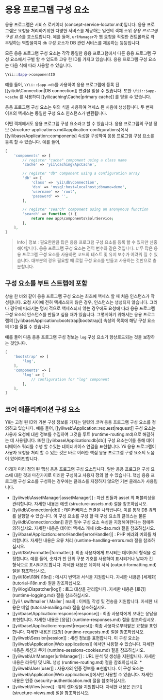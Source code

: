 응용 프로그램 구성 요소
==============================

응용 프로그램은 서비스 로케이터 (concept-service-locator.md)입니다.
응용 프로그램은 요청을 처리하기위한 다양한 서비스를 제공하는 일련의 객체 소위 *응용 프로그램 구성 요소*를 호스트합니다.
예를 들어, `urlManager`가 웹 요청을 적절한 컨트롤러로 라우팅하는 역할을지지 `db` 구성 요소가 DB 관련 서비스를 제공하는 등등입니다.

모든 응용 프로그램 구성 요소는 각각 동일한 응용 프로그램에서 다른 응용 프로그램 구성 요소에서 구별 할 수 있도록 고유 한 ID를 가지고 있습니다.
응용 프로그램 구성 요소는 다음 식에 따라 사용할 수 있습니다.

```php
\Yii::$app->componentID
```

예를 들어, `\Yii::$app->db`를 사용하여 응용 프로그램에 등록 된 [[yii\db\Connection|DB connection]] 연결을 얻을 수 있습니다.
또한 `\Yii::$app->cache` 를 사용하여 [[yii\caching\Cache|primary cache]] 를 얻을 수 있습니다.

응용 프로그램 구성 요소는 위의 식을 사용하여 액세스 된 처음에 생성됩니다.
두 번째 이후의 액세스는 동일한 구성 요소 인스턴스가 반환됩니다.

어떤 객체에서도 응용 프로그램 구성 요소라고 할 수 있습니다.
응용 프로그램의 구성 정보 (structure-applications.md#application-configurations)에서 [[yii\base\Application::components] 속성을 구성하여 응용 프로그램 구성 요소를 등록 할 수 있습니다.
예를 들어,

```php
[
    'components' => [
        // register "cache" component using a class name
        'cache' => 'yii\caching\ApcCache',

        // register "db" component using a configuration array
        'db' => [
            'class' => 'yii\db\Connection',
            'dsn' => 'mysql:host=localhost;dbname=demo',
            'username' => 'root',
            'password' => '',
        ],

        // register "search" component using an anonymous function
        'search' => function () {
            return new app\components\SolrService;
        },
    ],
]
```

> Info | 정보 : 필요한만큼 많은 응용 프로그램 구성 요소를 등록 할 수 있지만 신중해야합니다.
  응용 프로그램 구성 요소는 전역 변수와 같은 것입니다.
  너무 많은 응용 프로그램 구성 요소를 사용하면 코드의 테스트 및 유지 보수가 어려워 질 수 있습니다.
  대부분의 경우 필요할 때 로컬 구성 요소를 만들고 사용하는 것만으로 충분합니다.


## 구성 요소를 부트 스트랩에 포함 <span id="bootstrapping-components"></span>

상술 한 바와 같이 응용 프로그램 구성 요소는 최초에 액세스 할 때 처음 인스턴스가 작성됩니다.
요청 사이에 전혀 액세스되지 않은 경우, 인스턴스는 생성되지 않습니다.
그러나 경우에 따라서는 명시 적으로 액세스되지 않는 경우에도 요청에 따라 응용 프로그램 구성 요소의 인스턴스를 만들고 싶을 때가 있습니다.
그렇게하기 위해서는 응용 프로그램의 [[yii\base\Application::bootstrap|bootstrap]] 속성의 목록에 해당 구성 요소의 ID를 올릴 수 있습니다.

예를 들어 다음 응용 프로그램 구성 정보는 `log` 구성 요소가 항상로드되는 것을 보장하는 것입니다.

```php
[
    'bootstrap' => [
        'log',
    ],
    'components' => [
        'log' => [
            // configuration for "log" component
        ],
    ],
]
```


## 코어 애플리케이션 구성 요소 <span id="core-application-components"></span>

Yii는 고정 된 ID와 기본 구성 정보를 가지는 일련의 *코어* 응용 프로그램 구성 요소를 정의하고 있습니다.
예를 들어, [[yii\web\Application::request|request]]  구성 요소는 사용자 요청에 대한 정보를 수집하여 그것을 루트 (runtime-routing.md)으로 해결하는 데 사용됩니다.
또한 [[yii\base\Application::db|db]] 구성 요소는이를 통해 데이터베이스 쿼리를 수행 할 수있는 데이터베이스 연결을 표현합니다.
Yii 응용 프로그램이 사용자 요청을 처리 할 수 있는 것은 바로 이러한 핵심 응용 프로그램 구성 요소의 도움이 있어야만합니다.


아래가 미리 정의 된 핵심 응용 프로그램 구성 요소입니다.
일반 응용 프로그램 구성 요소에 대한 것과 마찬가지로 이러한 구성하고 사용자 정의 할 수 있습니다.
핵심 응용 프로그램 구성 요소를 구성하는 경우에는 클래스를 지정하지 않으면 기본 클래스가 사용됩니다.

*  [[yii\web\AssetManager|assetManager]] : 자산 번들과 asset 의 퍼블리싱을 관리합니다.
  자세한 내용은 에셋 (structure-assets.md) 절을 참조하십시오.
* [[yii\db\Connection|db]] : 데이터베이스 연결을 나타냅니다. 이를 통해 DB 쿼리를 실행할 수 있습니다.
  이 구성 요소를 구성 할 때 구성 요소의 클래스는 물론 [[yii\db\Connection::dsn]] 같은 필수 구성 요소 속성을 지정해야한다는 점에주의하십시오.
  자세한 내용은 데이터 액세스 개체 (db-dao.md) 절을 참조하십시오.
*  [[yii\base\Application::errorHandler|errorHandler]] : PHP 에러와 예외를 처리합니다.
  자세한 내용은 오류 처리 (runtime-handling-errors.md) 절을 참조하십시오.
* [[yii\i18n\Formatter|formatter]]: 최종 사용자에게 표시되는 데이터의 형식을 설정합니다.
  예를 들어, 숫자가 천 단위 구분 기호를 사용하여 표시되거나 날짜가 긴 형식으로 표시되기도합니다.
  자세한 내용은 데이터 서식 (output-formatting.md) 절을 참조하십시오.
* [[yii\i18n\I18N|i18n]] : 메시지 번역과 서식을 지원합니다.
  자세한 내용은 [세제화] (tutorial-i18n.md) 절을 참조하십시오.
* [[yii\log\Dispatcher|log]] : 로그 대상을 관리합니다.
  자세한 내용은 [로깅] (runtime-logging.md) 절을 참조하십시오.
* [[yii \ swiftmailer \ Mailer | mail] : 이메일 작성 및 전송을 지원합니다.
  자세한 내용은 메일 (tutorial-mailing.md) 절을 참조하십시오.
* [[yii\base\Application::response|response]] : 최종 사용자에게 보내는 응답을 표현합니다.
  자세한 내용은 [응답] (runtime-responses.md) 절을 참조하십시오.
* [[yii\base\Application::request|request]]: 최종 사용자로부터받은 요청을 표현합니다.
  자세한 내용은 [요청] (runtime-requests.md) 절을 참조하십시오.
* [[yii\web\Session|session]] : 세션 정보를 표현합니다.
  이 구성 요소는 [[yii\web\Application|Web applications]] 에서만 사용할 수 있습니다.
  자세한 내용은 세션과 쿠키 (runtime-sessions-cookies.md) 절을 참조하십시오.
* [[yii\web\UrlManager|urlManager]] : URL 분석 및 생성을 지원합니다.
  자세한 내용은 라우팅 및 URL 생성 (runtime-routing.md) 절을 참조하십시오.
*[[yii\web\User|user]] : 사용자의 인증 정보를 표현합니다.
  이 구성 요소는 [[yii\web\Application|Web applications]]에서만 사용할 수 있습니다.
  자세한 내용은 인증 (security-authentication.md) 절을 참조하십시오.
* [[yii\web\View|view]] : 뷰의 렌더링을 지원합니다.
  자세한 내용은 [보기] (structure-views.md) 절을 참조하십시오.